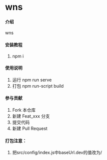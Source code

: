 <!--
 * @Description: 这是文档页面（组件）
 * @Date: 2020-09-11 12:56:49
 * @Author: Tao
 * @LastEditors: Tao
 * @LastEditTime: 2020-09-14 14:57:02
-->
# wns

#### 介绍
wns


#### 安装教程

1.  npm i

#### 使用说明

1.  运行 npm run serve
2.  打包 npm run-script build

#### 参与贡献

1.  Fork 本仓库
2.  新建 Feat_xxx 分支
3.  提交代码
4.  新建 Pull Request

#### 打包注意：
1. 把src/config/index.js中baseUrl.dev的值改为/

